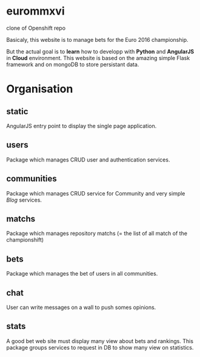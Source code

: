 # eurommxvi
clone of Openshift repo

Basicaly, this website is to manage bets for the Euro 2016 championship.

But the actual goal is to **learn** how to developp with **Python** and **AngularJS** in **Cloud** environment.
This website is based on the amazing simple Flask framework and on mongoDB to store persistant data.

Organisation
===
static
--
AngularJS entry point to display the single page application.

users
--
Package which manages CRUD user and authentication services.

communities
--
Package which manages CRUD service for Community and very simple *Blog* services.

matchs
--
Package which manages repository matchs (= the list of all match of the championshift)

bets
--
Package which manages the bet of users in all communities.

chat
--
User can write messages on a wall to push somes opinions.

stats
--
A good bet web site must display many view about bets and rankings.
This package groups services to request in DB to show many view on statistics.




